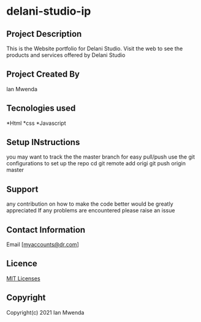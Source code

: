 # delani-studio-ip

## Project Description
This is the Website portfolio for Delani Studio.
Visit the web to see the products and services offered by Delani Studio

## Project Created By
Ian Mwenda

## Tecnologies used
*Html
*css
*Javascript

## Setup INstructions
you may want to track the the master branch for easy pull/push
use the git configurations to set up the repo
 cd 
 git remote add origi
 git push origin master

## Support
any contribution on how to make the code better would be greatly appreciated
If any problems are encountered  please raise an issue

## Contact Information
Email [myaccounts@dr.com]

## Licence
[MIT Licenses](https://choosealicense.com.com/licenses/mit/)

## Copyright
Copyright(c) 2021 Ian Mwenda
